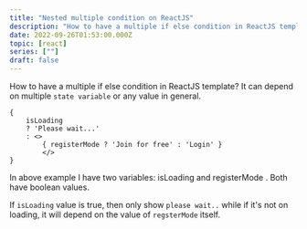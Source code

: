 ```yaml
---
title: "Nested multiple condition on ReactJS"
description: "How to have a multiple if else condition in ReactJS template that depends on multiple set state variable or just in general"
date: 2022-09-26T01:53:00.000Z
topic: [react]
series: [""]
draft: false
---
```

How to have a multiple if else condition in ReactJS template?
It can depend on multiple `state variable` or any value in general.

```
{
    isLoading 
    ? 'Please wait...' 
    : <>
        { registerMode ? 'Join for free' : 'Login' }     
        </>
}
```

In above example I have two variables: isLoading and registerMode . Both have boolean values. 

If `isLoading` value is true, then only show `please wait..` while if it's not on loading, it will depend on the value of `regsterMode` itself.


